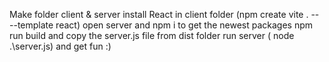 Make folder client & server
install React in client folder (npm create vite . -- --template react)
open server and npm i to get the newest packages
npm run build and copy the server.js file from dist folder
run server ( node .\server.js)
and get fun :)
